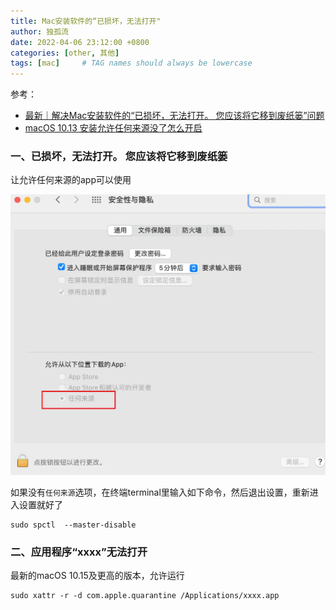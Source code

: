 ```yaml
---
title: Mac安装软件的“已损坏，无法打开"
author: 独孤流
date: 2022-04-06 23:12:00 +0800
categories: [other, 其他]
tags: [mac]     # TAG names should always be lowercase
---
```

参考：
- [最新｜解决Mac安装软件的“已损坏，无法打开。 您应该将它移到废纸篓”问题](https://zhuanlan.zhihu.com/p/135948430)
- [macOS 10.13 安装允许任何来源没了怎么开启](https://zhuanlan.zhihu.com/p/51328476)


### 一、已损坏，无法打开。 您应该将它移到废纸篓
让允许任何来源的app可以使用

![image](/assets/img/other/macbroken_01.webp)

如果没有`任何来源`选项，在终端terminal里输入如下命令，然后退出设置，重新进入设置就好了
```
sudo spctl  --master-disable
```

### 二、应用程序“xxxx”无法打开
最新的macOS 10.15及更高的版本，允许运行
```
sudo xattr -r -d com.apple.quarantine /Applications/xxxx.app
```